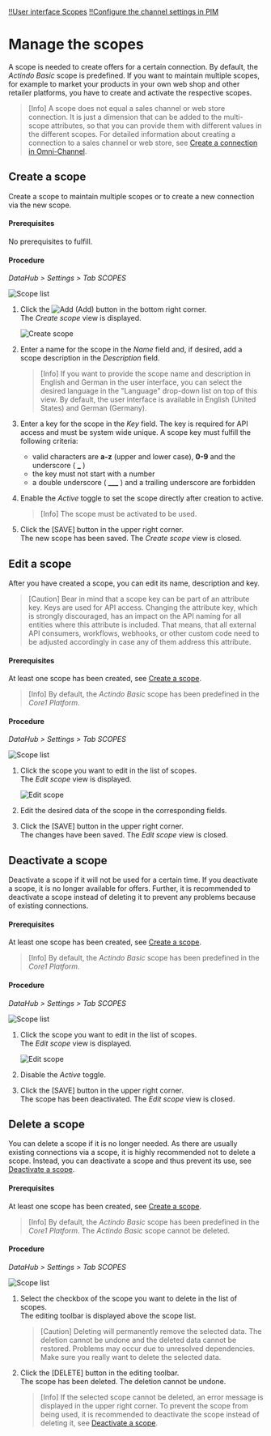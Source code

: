 [!!User interface Scopes](../UserInterface/03a_Scopes.md)
[!!Configure the channel settings in PIM](../../PIM/Integration/05_ConfigureChannels.md)

# Manage the scopes

A scope is needed to create offers for a certain connection.
By default, the *Actindo Basic* scope is predefined.
If you want to maintain multiple scopes, for example to market your products in your own web shop and other retailer platforms, you have to create and activate the respective scopes.

> [Info] A scope does not equal a sales channel or web store connection. It is just a dimension that can be added to the multi-scope attributes, so that you can provide them with different values in the different scopes. For detailed information about creating a connection to a sales channel or web store, see [Create a connection in Omni-Channel](../../Channels/Integration/01_ManageConnections.md#create-a-connection).

[comment]: <> (zu prüfen)

## Create a scope

Create a scope to maintain multiple scopes or to create a new connection via the new scope.

#### Prerequisites

No prerequisites to fulfill.

#### Procedure

*DataHub > Settings > Tab SCOPES*

![Scope list](../../Assets/Screenshots/DataHub/Settings/Scopes/ChannelList.png "[Scope list]")

1. Click the ![Add](../../Assets/Icons/Plus01.png "[Add]") (Add) button in the bottom right corner.   
    The *Create scope* view is displayed.

    ![Create scope](../../Assets/Screenshots/DataHub/Settings/Scopes/CreateChannel.png "[Create scope]")

2. Enter a name for the scope in the *Name* field and, if desired, add a scope description in the *Description* field.

    > [Info] If you want to provide the scope name and description in English and German in the user interface, you can select the desired language in the "Language" drop-down list on top of this view. By default, the user interface is available in English (United States) and German (Germany). 

3. Enter a key for the scope in the *Key* field. The key is required for API access and must be system wide unique. A scope key must fulfill the following criteria:
    - valid characters are **a-z** (upper and lower case), **0-9** and the underscore ( **_** )
    - the key must not start with a number
    - a double underscore ( **___** ) and a trailing underscore are forbidden

4. Enable the *Active* toggle to set the scope directly after creation to active.

    > [Info] The scope must be activated to be used.

5. Click the [SAVE] button in the upper right corner.   
    The new scope has been saved. The *Create scope* view is closed.  



## Edit a scope

After you have created a scope, you can edit its name, description and key.

> [Caution] Bear in mind that a scope key can be part of an attribute key. Keys are used for API access. Changing the attribute key, which is strongly discouraged, has an impact on the API naming for all entities where this attribute is included. That means, that all external API consumers, workflows, webhooks, or other custom code need to be adjusted accordingly in case any of them address this attribute.

#### Prerequisites

At least one scope has been created, see [Create a scope](#create-a-scope).

> [Info] By default, the *Actindo Basic* scope has been predefined in the *Core1 Platform*.

#### Procedure

*DataHub > Settings > Tab SCOPES*

![Scope list](../../Assets/Screenshots/DataHub/Settings/Scopes/ChannelList.png "[Scope list]")

1. Click the scope you want to edit in the list of scopes.   
    The *Edit scope* view is displayed.

    ![Edit scope](../../Assets/Screenshots/DataHub/Settings/Scopes/EditChannel.png "[Edit scope]")

2. Edit the desired data of the scope in the corresponding fields.

3. Click the [SAVE] button in the upper right corner.   
    The changes have been saved. The *Edit scope* view is closed.  



## Deactivate a scope

Deactivate a scope if it will not be used for a certain time. If you deactivate a scope, it is no longer available for offers. Further, it is recommended to deactivate a scope instead of deleting it to prevent any problems because of existing connections.

#### Prerequisites

At least one scope has been created, see [Create a scope](#create-a-scope).

> [Info] By default, the *Actindo Basic* scope has been predefined in the *Core1 Platform*.

#### Procedure

*DataHub > Settings > Tab SCOPES*

![Scope list](../../Assets/Screenshots/DataHub/Settings/Scopes/ChannelList.png "[Channel list]")

1. Click the scope you want to edit in the list of scopes.   
    The *Edit scope* view is displayed.

    ![Edit scope](../../Assets/Screenshots/DataHub/Settings/Scopes/EditChannel.png "[Edit scope]")

2. Disable the *Active* toggle.

3. Click the [SAVE] button in the upper right corner.   
    The scope has been deactivated. The *Edit scope* view is closed.



## Delete a scope

You can delete a scope if it is no longer needed. As there are usually existing connections via a scope, it is highly recommended not to delete a scope. Instead, you can deactivate a scope and thus prevent its use, see [Deactivate a scope](#deactivate-a-scope).

#### Prerequisites

At least one scope has been created, see [Create a scope](#create-a-scope).

> [Info] By default, the *Actindo Basic* scope has been predefined in the *Core1 Platform*. The *Actindo Basic* scope cannot be deleted.

#### Procedure

*DataHub > Settings > Tab SCOPES*

![Scope list](../../Assets/Screenshots/DataHub/Settings/Scopes/ChannelList.png "[Scope list]")

1. Select the checkbox of the scope you want to delete in the list of scopes.    
    The editing toolbar is displayed above the scope list.

    > [Caution] Deleting will permanently remove the selected data. The deletion cannot be undone and the deleted data cannot be restored. Problems may occur due to unresolved dependencies. Make sure you really want to delete the selected data.

2. Click the [DELETE] button in the editing toolbar.  
    The scope has been deleted. The deletion cannot be undone.

    > [Info] If the selected scope cannot be deleted, an error message is displayed in the upper right corner. To prevent the scope from being used, it is recommended to deactivate the scope instead of deleting it, see [Deactivate a scope](#deactivate-a-scope).
